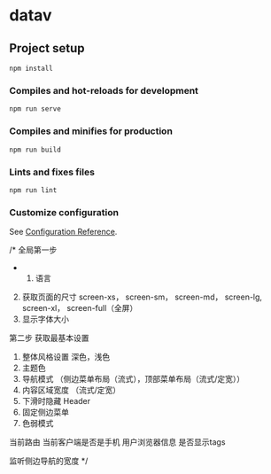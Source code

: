 # datav

## Project setup
```
npm install
```

### Compiles and hot-reloads for development
```
npm run serve
```

### Compiles and minifies for production
```
npm run build
```

### Lints and fixes files
```
npm run lint
```

### Customize configuration
See [Configuration Reference](https://cli.vuejs.org/config/).


/*
全局第一步
* 1. 语言
2. 获取页面的尺寸 screen-xs， screen-sm， screen-md， screen-lg, screen-xl， screen-full（全屏）
3. 显示字体大小

第二步 获取最基本设置

1. 整体风格设置 深色，浅色
2. 主题色
3. 导航模式 （侧边菜单布局（流式），顶部菜单布局（流式/定宽））
4. 内容区域宽度 （流式/定宽）
5. 下滑时隐藏 Header
6. 固定侧边菜单
7. 色弱模式

当前路由
当前客户端是否是手机
用户浏览器信息
是否显示tags

监听侧边导航的宽度
*/